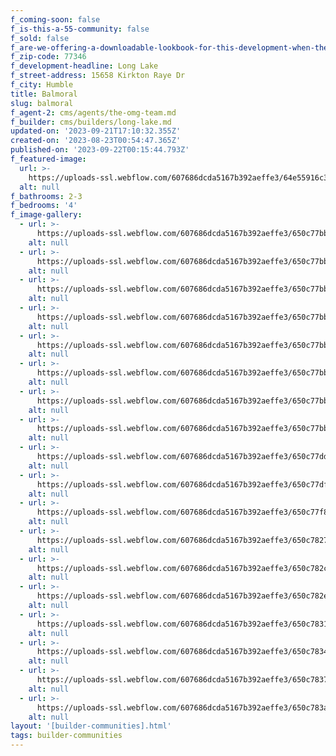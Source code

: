```yaml
---
f_coming-soon: false
f_is-this-a-55-community: false
f_sold: false
f_are-we-offering-a-downloadable-lookbook-for-this-development-when-they-submit-their-contact-info: false
f_zip-code: 77346
f_development-headline: Long Lake
f_street-address: 15658 Kirkton Raye Dr
f_city: Humble
title: Balmoral
slug: balmoral
f_agent-2: cms/agents/the-omg-team.md
f_builder: cms/builders/long-lake.md
updated-on: '2023-09-21T17:10:32.355Z'
created-on: '2023-08-23T00:54:47.365Z'
published-on: '2023-09-22T00:15:44.793Z'
f_featured-image:
  url: >-
    https://uploads-ssl.webflow.com/607686dcda5167b392aeffe3/64e55916c3c8c335efc19914_New-Homes-Community-Balmoral-Humble-TX.webp
  alt: null
f_bathrooms: 2-3
f_bedrooms: '4'
f_image-gallery:
  - url: >-
      https://uploads-ssl.webflow.com/607686dcda5167b392aeffe3/650c77bbb8941a5b212bb507_1-web-or-mls-DSC00193-Edit-Edit.jpg
    alt: null
  - url: >-
      https://uploads-ssl.webflow.com/607686dcda5167b392aeffe3/650c77bb0c6d68f9c1ad0d17_2-web-or-mls-DSC00178-Edit.jpg
    alt: null
  - url: >-
      https://uploads-ssl.webflow.com/607686dcda5167b392aeffe3/650c77bb9600a8af3e53798e_3-web-or-mls-DSC00168-Edit.jpg
    alt: null
  - url: >-
      https://uploads-ssl.webflow.com/607686dcda5167b392aeffe3/650c77bbb0df1dcbae37da7d_4-web-or-mls-DSC09542.jpg
    alt: null
  - url: >-
      https://uploads-ssl.webflow.com/607686dcda5167b392aeffe3/650c77bb0c23720b585ecb31_9-web-or-mls-DSC09652_VS.jpg
    alt: null
  - url: >-
      https://uploads-ssl.webflow.com/607686dcda5167b392aeffe3/650c77bb8fd66af407abead2_12-web-or-mls-DSC09712.jpg
    alt: null
  - url: >-
      https://uploads-ssl.webflow.com/607686dcda5167b392aeffe3/650c77bb8ee6558ccd123b6f_15-web-or-mls-DSC09752.jpg
    alt: null
  - url: >-
      https://uploads-ssl.webflow.com/607686dcda5167b392aeffe3/650c77bba2ae43d02f0a5b17_17-web-or-mls-DSC09777.jpg
    alt: null
  - url: >-
      https://uploads-ssl.webflow.com/607686dcda5167b392aeffe3/650c77ddb8941a5b212bc8c8_2-web-or-mls-DSC08057-Edit-3%20(1).jpg
    alt: null
  - url: >-
      https://uploads-ssl.webflow.com/607686dcda5167b392aeffe3/650c77df098637165fe871de_1-web-or-mls-DSC08062-Edit-Edit%20(1).jpg
    alt: null
  - url: >-
      https://uploads-ssl.webflow.com/607686dcda5167b392aeffe3/650c77f8b8941a5b212bd1a4_7-web-or-mls-DSC08142-Edit%20(1).jpg
    alt: null
  - url: >-
      https://uploads-ssl.webflow.com/607686dcda5167b392aeffe3/650c78273cc22adfb7152fb4_10-web-or-mls-DSC08192%20(1).jpg
    alt: null
  - url: >-
      https://uploads-ssl.webflow.com/607686dcda5167b392aeffe3/650c782ce7b2138535c650b2_13-web-or-mls-DSC08200_VS%20(1).jpg
    alt: null
  - url: >-
      https://uploads-ssl.webflow.com/607686dcda5167b392aeffe3/650c782e263d98de00bed9c6_14-web-or-mls-DSC08227-Edit%20(1).jpg
    alt: null
  - url: >-
      https://uploads-ssl.webflow.com/607686dcda5167b392aeffe3/650c7831c63d1b5201743628_15-web-or-mls-DSC08237-Edit%20(1).jpg
    alt: null
  - url: >-
      https://uploads-ssl.webflow.com/607686dcda5167b392aeffe3/650c78343cc22adfb7153e88_16-web-or-mls-12-print-DSC03633%20(1).jpg
    alt: null
  - url: >-
      https://uploads-ssl.webflow.com/607686dcda5167b392aeffe3/650c78372ca34559a1affc44_18-web-or-mls-DSC08257%20(1).jpg
    alt: null
  - url: >-
      https://uploads-ssl.webflow.com/607686dcda5167b392aeffe3/650c783a5292f1669e408785_20-web-or-mls-DSC08272-Edit%20(1).jpg
    alt: null
layout: '[builder-communities].html'
tags: builder-communities
---
```



